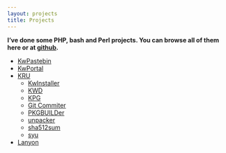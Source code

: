```yaml
---
layout: projects
title: Projects
---
```

**I’ve done some PHP, bash and Perl projects. You can browse all of them here or at [github][1].**

*   [KwPastebin][2]
*   [KwPortal][3]
*   [KRU][4] 
    *   [KwInstaller][5]
    *   [KWD][6]
    *   [KPG][7]
    *   [Git Commiter][8]
    *   [PKGBUILDer][9]
    *   [unpacker][10]
    *   [sha512sum][11]
    *   [syu][12]
*   [Lanyon][13]

 [1]: https://github.com/Kwpolska "My github page"
 [2]: http://kwpolska.co.cc/projects/kwpastebin/ "KwPastebin"
 [3]: http://kwpolska.co.cc/projects/kwportal/ "KwPortal"
 [4]: http://kwpolska.co.cc/projects/kru/ "KRU"
 [5]: http://kwpolska.co.cc/projects/kru/kwinstaller/ "KwInstaller"
 [6]: http://kwpolska.co.cc/projects/kru/kwd/ "KWD"
 [7]: http://kwpolska.co.cc/projects/kru/kpg/ "KPG"
 [8]: http://kwpolska.co.cc/projects/kru/gitcommiter/ "Git Commiter"
 [9]: http://kwpolska.co.cc/projects/kru/pkgbuilder/ "PKGBUILDer"
 [10]: http://kwpolska.co.cc/projects/kru/unpacker/ "unpacker"
 [11]: http://kwpolska.co.cc/projects/kru/sha512sum/ "sha512sum"
 [12]: http://kwpolska.co.cc/projects/kru/syu/ "syu"
 [13]: http://kwpolska.co.cc/projects/lanyon/ "Lanyon"
